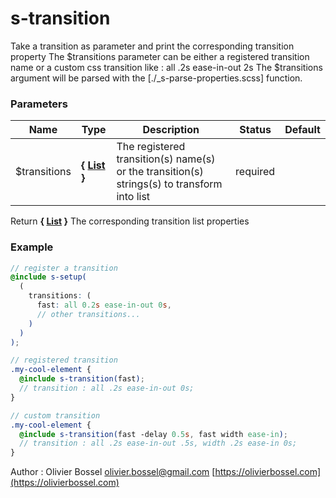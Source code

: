 # s-transition

Take a transition as parameter and print the corresponding transition property
The $transitions parameter can be either a registered transition name or a custom css transition like : all .2s ease-in-out 2s
The $transitions argument will be parsed with the [./_s-parse-properties.scss] function.

### Parameters

| Name          | Type                                                                                  | Description                                                                                 | Status   | Default |
| ------------- | ------------------------------------------------------------------------------------- | ------------------------------------------------------------------------------------------- | -------- | ------- |
| \$transitions | **{ [List](http://www.sass-lang.com/documentation/file.SASS_REFERENCE.html#lists) }** | The registered transition(s) name(s) or the transition(s) strings(s) to transform into list | required |

Return **{ [List](http://www.sass-lang.com/documentation/file.SASS_REFERENCE.html#lists) }** The corresponding transition list properties

### Example

```scss
// register a transition
@include s-setup(
  (
    transitions: (
      fast: all 0.2s ease-in-out 0s,
      // other transitions...
    )
  )
);

// registered transition
.my-cool-element {
  @include s-transition(fast);
  // transition : all .2s ease-in-out 0s;
}

// custom transition
.my-cool-element {
  @include s-transition(fast -delay 0.5s, fast width ease-in);
  // transition : all .2s ease-in-out .5s, width .2s ease-in 0s;
}
```

Author : Olivier Bossel [olivier.bossel@gmail.com](mailto:olivier.bossel@gmail.com) [https://olivierbossel.com](https://olivierbossel.com)
